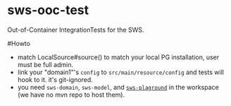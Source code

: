 # sws-ooc-test
Out-of-Container IntegrationTests for the SWS.

#Howto

- match LocalSource#source() to match your local PG installation, user must be full admin.
- link your "domain1"'s `config` to `src/main/resource/config` and tests will hook to it. it's git-ignored. 
- you need `sws-domain`, `sws-model`, and [`sws-plaground`](https://github.com/fabiosimeoni/sws-playground) in the workspace (we have no mvn repo to host them).

